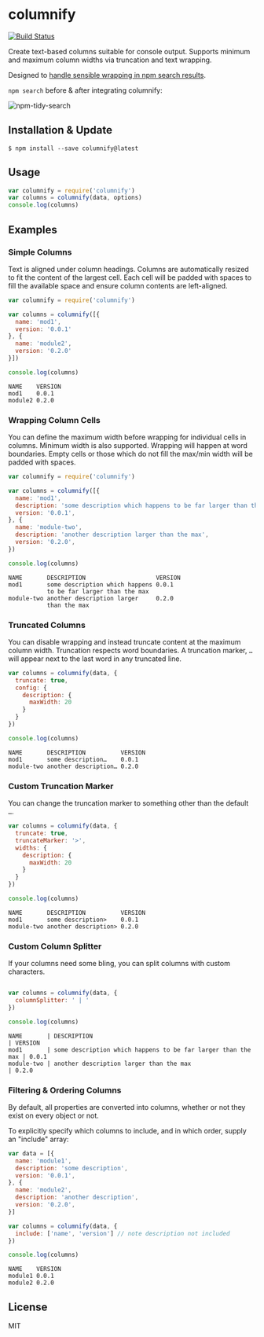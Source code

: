 # columnify

[![Build Status](https://travis-ci.org/timoxley/columnify.png?branch=master)](https://travis-ci.org/timoxley/columnify)

Create text-based columns suitable for console output. 
Supports minimum and maximum column widths via truncation and text wrapping.

Designed to [handle sensible wrapping in npm search results](https://github.com/isaacs/npm/pull/2328).

`npm search` before & after integrating columnify:

![npm-tidy-search](https://f.cloud.github.com/assets/43438/1848959/ae02ad04-76a1-11e3-8255-4781debffc26.gif)

## Installation & Update

```
$ npm install --save columnify@latest
```

## Usage

```js
var columnify = require('columnify')
var columns = columnify(data, options)
console.log(columns)
```

## Examples

### Simple Columns

Text is aligned under column headings. Columns are automatically resized
to fit the content of the largest cell.  Each cell will be padded with
spaces to fill the available space and ensure column contents are
left-aligned.

```js
var columnify = require('columnify')

var columns = columnify([{
  name: 'mod1',
  version: '0.0.1'
}, {
  name: 'module2',
  version: '0.2.0'
}])

console.log(columns)
```
```
NAME    VERSION
mod1    0.0.1  
module2 0.2.0  
```

### Wrapping Column Cells

You can define the maximum width before wrapping for individual cells in
columns. Minimum width is also supported. Wrapping will happen at word
boundaries. Empty cells or those which do not fill the max/min width
will be padded with spaces.

```js
var columnify = require('columnify')

var columns = columnify([{
  name: 'mod1',
  description: 'some description which happens to be far larger than the max',
  version: '0.0.1',
}, {
  name: 'module-two',
  description: 'another description larger than the max',
  version: '0.2.0',
})

console.log(columns)
```
```
NAME       DESCRIPTION                    VERSION
mod1       some description which happens 0.0.1
           to be far larger than the max
module-two another description larger     0.2.0
           than the max
```

### Truncated Columns

You can disable wrapping and instead truncate content at the maximum
column width. Truncation respects word boundaries.  A truncation marker,
`…` will appear next to the last word in any truncated line.

```js
var columns = columnify(data, {
  truncate: true,
  config: {
    description: {
      maxWidth: 20
    }
  }
})

console.log(columns)
```

```
NAME       DESCRIPTION          VERSION
mod1       some description…    0.0.1  
module-two another description… 0.2.0  
```


### Custom Truncation Marker

You can change the truncation marker to something other than the default
`…`.

```js
var columns = columnify(data, {
  truncate: true,
  truncateMarker: '>',
  widths: {
    description: {
      maxWidth: 20
    }
  }
})

console.log(columns)
```

```
NAME       DESCRIPTION          VERSION
mod1       some description>    0.0.1  
module-two another description> 0.2.0  
```

### Custom Column Splitter

If your columns need some bling, you can split columns with custom
characters.

```js

var columns = columnify(data, {
  columnSplitter: ' | '
})

console.log(columns)
```
```
NAME       | DESCRIPTION                                                  | VERSION
mod1       | some description which happens to be far larger than the max | 0.0.1
module-two | another description larger than the max                      | 0.2.0
```

### Filtering & Ordering Columns

By default, all properties are converted into columns, whether or not
they exist on every object or not.

To explicitly specify which columns to include, and in which order,
supply an "include" array:

```js
var data = [{
  name: 'module1',
  description: 'some description',
  version: '0.0.1',
}, {
  name: 'module2',
  description: 'another description',
  version: '0.2.0',
}]

var columns = columnify(data, {
  include: ['name', 'version'] // note description not included
})

console.log(columns)
```

```
NAME    VERSION
module1 0.0.1
module2 0.2.0
```
## License

MIT
